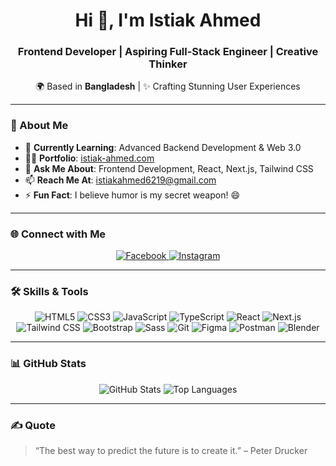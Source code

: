 <h1 align="center">Hi 👋, I'm Istiak Ahmed</h1>
<h3 align="center">Frontend Developer | Aspiring Full-Stack Engineer | Creative Thinker</h3>

<p align="center">
  🌍 Based in <strong>Bangladesh</strong> | ✨ Crafting Stunning User Experiences
</p>

---

### 🚀 About Me
- 🌱 **Currently Learning**: Advanced Backend Development & Web 3.0  
- 👨‍💻 **Portfolio**: [istiak-ahmed.com](https://istiak-ahmed.com)  
- 💬 **Ask Me About**: Frontend Development, React, Next.js, Tailwind CSS  
- 📫 **Reach Me At**: istiakahmed6219@gmail.com  
- ⚡ **Fun Fact**: I believe humor is my secret weapon! 😄  

---

### 🌐 Connect with Me
<p align="center">
  <a href="https://www.facebook.com/minalislam.khondrokar" target="_blank">
    <img src="https://img.shields.io/badge/Facebook-1877F2?style=for-the-badge&logo=facebook&logoColor=white" alt="Facebook" />
  </a>
  <a href="https://instagram.com/istiak.minal" target="_blank">
    <img src="https://img.shields.io/badge/Instagram-E4405F?style=for-the-badge&logo=instagram&logoColor=white" alt="Instagram" />
  </a>
</p>

---

### 🛠️ Skills & Tools
<p align="center">
  <img src="https://img.shields.io/badge/HTML5-E34F26?style=for-the-badge&logo=html5&logoColor=white" alt="HTML5" />
  <img src="https://img.shields.io/badge/CSS3-1572B6?style=for-the-badge&logo=css3&logoColor=white" alt="CSS3" />
  <img src="https://img.shields.io/badge/JavaScript-F7DF1E?style=for-the-badge&logo=javascript&logoColor=black" alt="JavaScript" />
  <img src="https://img.shields.io/badge/TypeScript-007ACC?style=for-the-badge&logo=typescript&logoColor=white" alt="TypeScript" />
  <img src="https://img.shields.io/badge/React-61DAFB?style=for-the-badge&logo=react&logoColor=black" alt="React" />
  <img src="https://img.shields.io/badge/Next.js-000000?style=for-the-badge&logo=nextdotjs&logoColor=white" alt="Next.js" />
  <img src="https://img.shields.io/badge/Tailwind%20CSS-38B2AC?style=for-the-badge&logo=tailwind-css&logoColor=white" alt="Tailwind CSS" />
  <img src="https://img.shields.io/badge/Bootstrap-563D7C?style=for-the-badge&logo=bootstrap&logoColor=white" alt="Bootstrap" />
  <img src="https://img.shields.io/badge/Sass-CC6699?style=for-the-badge&logo=sass&logoColor=white" alt="Sass" />
  <img src="https://img.shields.io/badge/Git-F05032?style=for-the-badge&logo=git&logoColor=white" alt="Git" />
  <img src="https://img.shields.io/badge/Figma-F24E1E?style=for-the-badge&logo=figma&logoColor=white" alt="Figma" />
  <img src="https://img.shields.io/badge/Postman-FF6C37?style=for-the-badge&logo=postman&logoColor=white" alt="Postman" />
  <img src="https://img.shields.io/badge/Blender-F5792A?style=for-the-badge&logo=blender&logoColor=white" alt="Blender" />
</p>

---

### 📊 GitHub Stats
<div align="center">
  <img src="https://github-readme-stats.vercel.app/api?username=istiakahmeed&show_icons=true&theme=radical" alt="GitHub Stats" />
  <img src="https://github-readme-stats.vercel.app/api/top-langs?username=istiakahmeed&layout=compact&theme=radical" alt="Top Languages" />
</div>

---

### ✍️ Quote
> “The best way to predict the future is to create it.” – Peter Drucker
